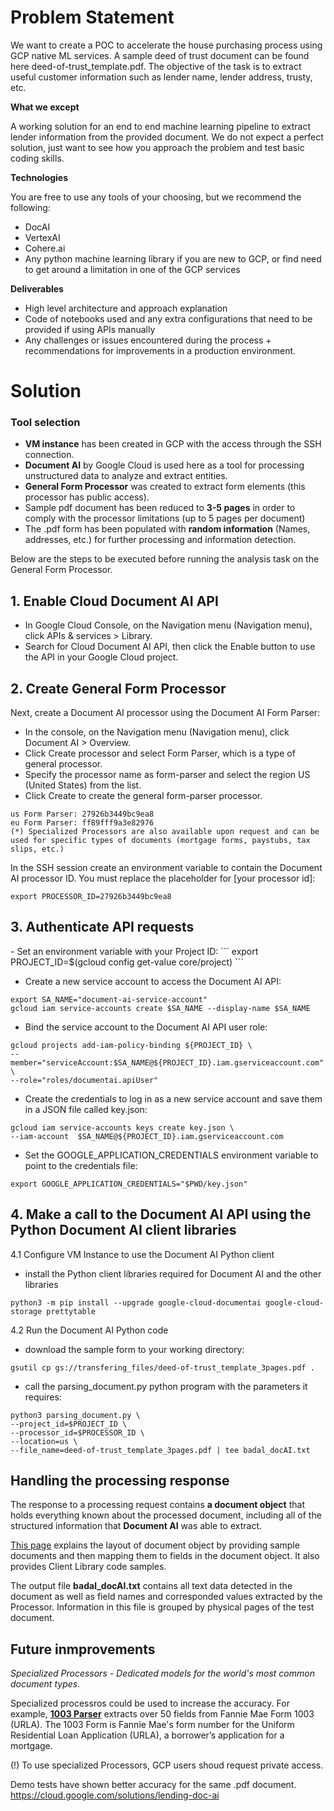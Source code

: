 <h1>Problem Statement</h1>

We want to create a POC to accelerate the house purchasing process using GCP native ML services. A sample deed of trust document can be found here deed-of-trust_template.pdf. The objective of the task is to extract useful customer information such as lender name, lender address, trusty, etc.

**What we except**

A working solution for an end to end machine learning pipeline to extract lender information from the provided document. We do not expect a perfect solution, just want to see how you approach the problem and test basic coding skills.

**Technologies**

You are free to use any tools of your choosing, but we recommend the following:
- DocAI
- VertexAI
- Cohere.ai
- Any python machine learning library if you are new to GCP, or find need to get around a limitation in one of the GCP services

**Deliverables**

- High level architecture and approach explanation
- Code of notebooks used and any extra configurations that need to be provided if using APIs manually
- Any challenges or issues encountered during the process + recommendations for improvements in a production environment.

<h1>Solution</h1>

<h3>Tool selection</h3>

- **VM instance** has been created in GCP with the access through the SSH connection.
- **Document AI** by Google Cloud is used here as a tool for processing unstructured data to analyze and extract entities.
- **General Form Processor** was created to extract form elements (this processor has public access).
- Sample pdf document has been reduced to **3-5 pages** in order to comply with the processor limitations (up to 5 pages per document)
- The .pdf form has been populated with **random information** (Names, addresses, etc.) for further processing and information detection.


Below are the steps to be executed before running the analysis task on the General Form Processor.


<h2>1. Enable Cloud Document AI API</h2>

- In Google Cloud Console, on the Navigation menu (Navigation menu), click APIs & services > Library.
- Search for Cloud Document AI API, then click the Enable button to use the API in your Google Cloud project.

<h2>2. Create General Form Processor</h2>

Next, create a Document AI processor using the Document AI Form Parser:
- In the console, on the Navigation menu (Navigation menu), click Document AI > Overview.
- Click Create processor and select Form Parser, which is a type of general processor.
- Specify the processor name as form-parser and select the region US (United States) from the list.
- Click Create to create the general form-parser processor.

```
us Form Parser: 27926b3449bc9ea8
eu Form Parser: ff89fff9a3e82976
(*) Specialized Processors are also available upon request and can be used for specific types of documents (mortgage forms, paystubs, tax slips, etc.)
```
In the SSH session create an environment variable to contain the Document AI processor ID. 
You must replace the placeholder for [your processor id]:

```
export PROCESSOR_ID=27926b3449bc9ea8
```

<h2>3. Authenticate API requests</h2>
- Set an environment variable with your Project ID:
```
export PROJECT_ID=$(gcloud config get-value core/project)
```

- Create a new service account to access the Document AI API:
```
export SA_NAME="document-ai-service-account"
gcloud iam service-accounts create $SA_NAME --display-name $SA_NAME
```

- Bind the service account to the Document AI API user role:
```
gcloud projects add-iam-policy-binding ${PROJECT_ID} \
--member="serviceAccount:$SA_NAME@${PROJECT_ID}.iam.gserviceaccount.com" \
--role="roles/documentai.apiUser"
```

- Create the credentials to log in as a new service account and save them in a JSON file called key.json:
```
gcloud iam service-accounts keys create key.json \
--iam-account  $SA_NAME@${PROJECT_ID}.iam.gserviceaccount.com
```

- Set the GOOGLE_APPLICATION_CREDENTIALS environment variable to point to the credentials file:
```
export GOOGLE_APPLICATION_CREDENTIALS="$PWD/key.json"
```

<h2>4. Make a call to the Document AI API using the Python Document AI client libraries</h2>

4.1 Configure VM Instance to use the Document AI Python client

- install the Python client libraries required for Document AI and the other libraries
```
python3 -m pip install --upgrade google-cloud-documentai google-cloud-storage prettytable
```

4.2 Run the Document AI Python code

- download the sample form to your working directory:

```
gsutil cp gs://transfering_files/deed-of-trust_template_3pages.pdf .
```

- call the parsing_document.py python program with the parameters it requires:

```
python3 parsing_document.py \
--project_id=$PROJECT_ID \
--processor_id=$PROCESSOR_ID \
--location=us \
--file_name=deed-of-trust_template_3pages.pdf | tee badal_docAI.txt
```

<h2>Handling the processing response</h2>

The response to a processing request contains **a document object** that holds everything known about the processed document, including all of the structured information that **Document AI** was able to extract.

[This page](https://cloud.google.com/document-ai/docs/handle-response#python_2) explains the layout of document object by providing sample documents and then mapping them to fields in the document object. It also provides Client Library code samples. 

The output file **badal_docAI.txt** contains all text data detected in the document as well as field names and corresponded values extracted by the Processor. Information in this file is grouped by physical pages of the test document. 

<h2>Future inmprovements</h2>

_Specialized Processors - Dedicated models for the world's most common document types._

Specialized processros could be used to increase the accuracy. 
For example, [**1003 Parser**](https://cloud.google.com/document-ai/docs/processors-list?hl=en_US#processor_1003-parser) extracts over 50 fields from Fannie Mae Form 1003 (URLA). The 1003 Form is Fannie Mae's form number for the Uniform Residential Loan Application (URLA), a borrower’s application for a mortgage.

(!) To use specialized Processors, GCP users shoud request private access.

Demo tests have shown better accuracy for the same .pdf document. 
https://cloud.google.com/solutions/lending-doc-ai

